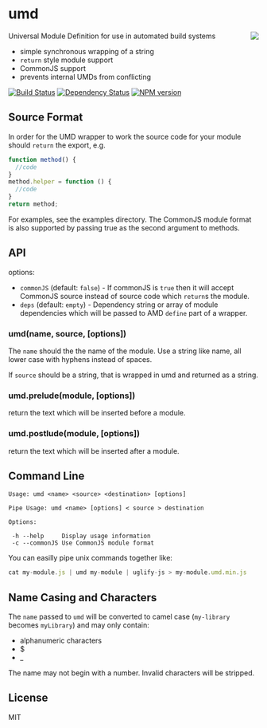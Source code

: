 # umd
<img src="http://i.imgur.com/ypw29XY.png" align="right"/>

Universal Module Definition for use in automated build systems

 - simple synchronous wrapping of a string
 - `return` style module support
 - CommonJS support
 - prevents internal UMDs from conflicting

[![Build Status](https://img.shields.io/travis/ForbesLindesay/umd/master.svg)](https://travis-ci.org/ForbesLindesay/umd)
[![Dependency Status](https://img.shields.io/david/ForbesLindesay/umd.svg)](https://david-dm.org/ForbesLindesay/umd)
[![NPM version](https://img.shields.io/npm/v/umd.svg)](https://www.npmjs.com/package/umd)

## Source Format

In order for the UMD wrapper to work the source code for your module should `return` the export, e.g.

```javascript
function method() {
  //code
}
method.helper = function () {
  //code
}
return method;
```

For examples, see the examples directory.  The CommonJS module format is also supported by passing true as the second argument to methods.

## API

options:

 - `commonJS` (default: `false`) - If commonJS is `true` then it will accept CommonJS source instead of source code which `return`s the module.
 - `deps` (default: `empty`) - Dependency string or array of module dependencies which will be passed to AMD `define` part of a wrapper.

### umd(name, source, [options])

  The `name` should the the name of the module.  Use a string like name, all lower case with hyphens instead of spaces.

  If `source` should be a string, that is wrapped in umd and returned as a string.

### umd.prelude(module, [options])

  return the text which will be inserted before a module.

### umd.postlude(module, [options])

  return the text which will be inserted after a module.

## Command Line

```
Usage: umd <name> <source> <destination> [options]

Pipe Usage: umd <name> [options] < source > destination

Options:

 -h --help     Display usage information
 -c --commonJS Use CommonJS module format
 ```

 You can easilly pipe unix commands together like:

 ```js
 cat my-module.js | umd my-module | uglify-js > my-module.umd.min.js
 ```

## Name Casing and Characters

The `name` passed to `umd` will be converted to camel case (`my-library` becomes `myLibrary`) and may only contain:

* alphanumeric characters
* $
* _

The name may not begin with a number. Invalid characters will be stripped. 

## License

  MIT

